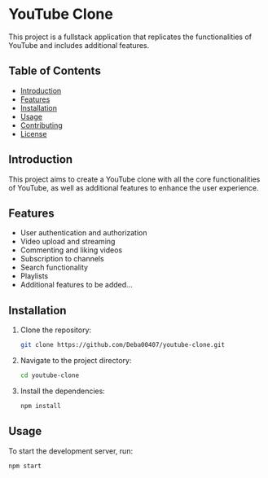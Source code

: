 # YouTube Clone

This project is a fullstack application that replicates the functionalities of YouTube and includes additional features.

## Table of Contents

- [Introduction](#introduction)
- [Features](#features)
- [Installation](#installation)
- [Usage](#usage)
- [Contributing](#contributing)
- [License](#license)

## Introduction

This project aims to create a YouTube clone with all the core functionalities of YouTube, as well as additional features to enhance the user experience.

## Features

- User authentication and authorization
- Video upload and streaming
- Commenting and liking videos
- Subscription to channels
- Search functionality
- Playlists
- Additional features to be added...

## Installation

1. Clone the repository:
    ```sh
    git clone https://github.com/Deba00407/youtube-clone.git
    ```
2. Navigate to the project directory:
    ```sh
    cd youtube-clone
    ```
3. Install the dependencies:
    ```sh
    npm install
    ```

## Usage

To start the development server, run:
```sh
npm start
